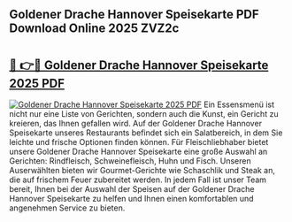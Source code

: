## Goldener Drache Hannover Speisekarte PDF Download Online 2025 ZVZ2c

# <h2><a href="http://gc92b8.nevu.top/?p=Goldener+Drache+Hannover+Speisekarte">🔗 👉🔴 Goldener Drache Hannover Speisekarte 2025 PDF</a></h2>

[![Goldener Drache Hannover Speisekarte 2025 PDF](https://i.imgur.com/dBaPXMq.png)](http://gc92b8.nevu.top/?p=Goldener+Drache+Hannover+Speisekarte)
Ein Essensmenü ist nicht nur eine Liste von Gerichten, sondern auch die Kunst, ein Gericht zu kreieren, das Ihnen gefallen wird. Auf der Goldener Drache Hannover Speisekarte unseres Restaurants befindet sich ein Salatbereich, in dem Sie leichte und frische Optionen finden können. Für Fleischliebhaber bietet unsere Goldener Drache Hannover Speisekarte eine große Auswahl an Gerichten: Rindfleisch, Schweinefleisch, Huhn und Fisch. Unseren Auserwählten bieten wir Gourmet-Gerichte wie Schaschlik und Steak an, die auf frischem Feuer zubereitet werden. In jedem Fall ist unser Team bereit, Ihnen bei der Auswahl der Speisen auf der Goldener Drache Hannover Speisekarte zu helfen und Ihnen einen komfortablen und angenehmen Service zu bieten.
